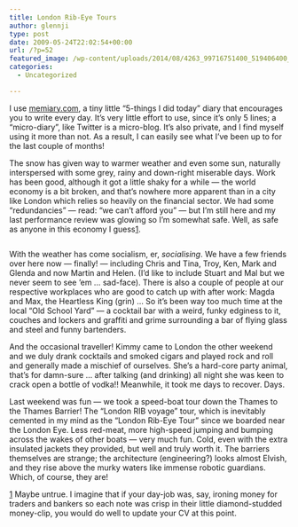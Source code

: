 ```yaml
---
title: London Rib-Eye Tours
author: glennji
type: post
date: 2009-05-24T22:02:54+00:00
url: /?p=52
featured_image: /wp-content/uploads/2014/08/4263_99716751400_519406400_2283295_1263693_n.jpg
categories:
  - Uncategorized

---
```

I use [memiary.com][1], a tiny little &#8220;5-things I did today&#8221; diary that encourages you to write every day. It&#8217;s very little effort to use, since it&#8217;s only 5 lines; a &#8220;micro-diary&#8221;, like Twitter is a micro-blog. It&#8217;s also private, and I find myself using it more than not. As a result, I can easily see what I&#8217;ve been up to for the last couple of months!
  
The snow has given way to warmer weather and even some sun, naturally interspersed with some grey, rainy and down-right miserable days. Work has been good, although it got a little shaky for a while &#8212; the world economy is a bit broken, and that&#8217;s nowhere more apparent than in a city like London which relies so heavily on the financial sector. We had some &#8220;redundancies&#8221; &#8212; read: &#8220;we can&#8217;t afford you&#8221; &#8212; but I&#8217;m still here and my last performance review was glowing so I&#8217;m somewhat safe. Well, as safe as anyone in this economy I guess[1].

<div style="text-align: center;">
  <img src="/wp-content/uploads/2014/08/4263_99716751400_519406400_2283295_1263693_n.jpg" alt="" />
</div>

With the weather has come socialism, er, <span style="font-style: italic;">socialising</span>. We have a few friends over here now &#8212; finally! &#8212; including Chris and Tina, Troy, Ken, Mark and Glenda and now Martin and Helen. (I&#8217;d like to include Stuart and Mal but we never seem to see &#8217;em &#8230; sad-face). There is also a couple of people at our respective workplaces who are good to catch up with after work: Magda and Max, the Heartless King (grin) &#8230; So it&#8217;s been way too much time at the local &#8220;Old School Yard&#8221; &#8212; a cocktail bar with a weird, funky edginess to it, couches and lockers and graffiti and grime surrounding a bar of flying glass and steel and funny bartenders.
  
And the occasional traveller! Kimmy came to London the other weekend and we duly drank cocktails and smoked cigars and played rock and roll and generally made a mischief of ourselves. She&#8217;s a hard-core party animal, that&#8217;s for damn-sure &#8230; after talking (and drinking) all night she was keen to crack open a bottle of vodka!! Meanwhile, it took me days to recover. Days.
  
Last weekend was fun &#8212; we took a speed-boat tour down the Thames to the Thames Barrier! The &#8220;London RIB voyage&#8221; tour, which is inevitably cemented in my mind as the &#8220;London Rib-Eye Tour&#8221; since we boarded near the London Eye. Less red-meat, more high-speed jumping and bumping across the wakes of other boats &#8212; very much fun. Cold, even with the extra insulated jackets they provided, but well and truly worth it. The barriers themselves are strange; the architecture (engineering?) looks almost Elvish, and they rise above the murky waters like immense robotic guardians. Which, of course, they are!
  
[1] Maybe untrue. I imagine that if your day-job was, say, ironing money for traders and bankers so each note was crisp in their little diamond-studded money-clip, you would do well to update your CV at this point.

 [1]: http://memiary.com/
